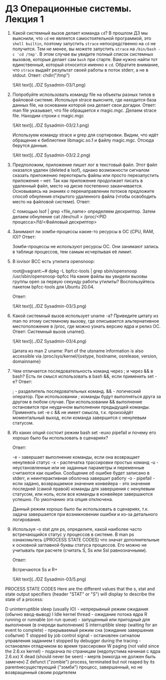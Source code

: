 # ДЗ Операционные системы. Лекция 1

1. Какой системный вызов делает команда `cd`?
   В прошлом ДЗ мы выяснили, что `cd` не является самостоятельной программой, это `shell builtin`, поэтому запустить `strace` непосредственно на `cd` не получится. Тем не менее, вы можете запустить `strace` на `/bin/bash -c 'cd /tmp'`. В этом случае вы увидите полный список системных вызовов, которые делает сам `bash` при старте.
   Вам нужно найти тот единственный, который относится именно к `cd`. Обратите внимание, что `strace` выдаёт результат своей работы в поток stderr, а не в stdout.
   Ответ:
   chdir("/tmp")

   ![Alt text](../DZ Sysadmin-03/1.png)
2. Попробуйте использовать команду file на объекты разных типов в файловой системе. Используя strace выясните, где находится база данных file, на основании которой она делает свои догадки.
   Ответ:
   man file указывает, что file обращается к magic.mgc. Делаем strace file. Находим строки с magic.mgc

   ![Alt text](../DZ Sysadmin-03/2.1.png)

   Используем команду strace и grep для сортировки. Видим, что идёт обращение к библиотеке libmagic.so.1 и файлу magic.mgc. Отсюда берутся данные.

   ![Alt text](../DZ Sysadmin-03/2.2.png)
3. Предположим, приложение пишет лог в текстовый файл. Этот файл оказался удален (deleted в lsof), однако возможности сигналом сказать приложению переоткрыть файлы или просто перезапустить приложение – нет. Так как приложение продолжает писать в удаленный файл, место на диске постепенно заканчивается. Основываясь на знаниях о перенаправлении потоков предложите способ обнуления открытого удаленного файла (чтобы освободить место на файловой системе).
   Ответ:

   С помощью lsof | grep <file_name> определяем дескриптор. Затем делаем обнуление cat /dev/null > /proc/<PID процесса>/fd/<Файловый дескриптор>
4. Занимают ли зомби-процессы какие-то ресурсы в ОС (CPU, RAM, IO)?
   Ответ:

   Зомби-процессы не используют ресурсы ОС. Они занимают запись в таблице процессов, тем самым исчерпывая её лимит.
5. В iovisor BCC есть утилита opensnoop:

   root@vagrant:~# dpkg -L bpfcc-tools | grep sbin/opensnoop
   /usr/sbin/opensnoop-bpfcc
   На какие файлы вы увидели вызовы группы open за первую секунду работы утилиты? Воспользуйтесь пакетом bpfcc-tools для Ubuntu 20.04.

   Ответ:

   ![Alt text](../DZ Sysadmin-03/3.png)
6. Какой системный вызов использует uname -a? Приведите цитату из man по этому системному вызову, где описывается альтернативное местоположение в /proc, где можно узнать версию ядра и релиз ОС.
   Ответ:
   Системный вызов uname().

   ![Alt text](../DZ Sysadmin-03/4.png)

   Цитата из man 2 uname: Part of the utsname information is also accessible via /proc/sys/kernel/{ostype, hostname, osrelease, version,
   domainname}
7. Чем отличается последовательность команд через ; и через && в bash? Есть ли смысл использовать в bash &&, если применить set -e?
   Ответ:

   ; - разделитель последовательных команд.
   && - логический оператор.
   При использовании ; команды будут выполняться друга за другом в любом случае. При использовании && выполнение остановится при неудачном выполнении предыдущей команды.
   Применять set -e c && не имеет смысла, т.к. произойдёт моментальный выход, если команда завершится с ненулевым статусом.
8. Из каких опций состоит режим bash set -euxo pipefail и почему его хорошо было бы использовать в сценариях?

   Ответ:

   -e - завершает выполнение команды, если она возвращает ненулевой статус
   -x - распечатка трассировки простых команд
   -u - неустановленные или не заданные параметры и переменные считаются как ошибки. Сообщение об ошибке будет записано в stderr, и неинтерактивная оболочка завершит работу
   -o - pipefail - если задано, возвращаемое значение конвейера - это значение последней (самой правой) команды для завершения с ненулевым статусом, или ноль, если все команды в конвейере завершаются успешно. По умолчанию эта опция отключена.

   Данный режим хорошо было бы использовать в сценариях, т.к. задача завершается при возникновении ошибки и из-за детального логирования.
9. Используя -o stat для ps, определите, какой наиболее часто встречающийся статус у процессов в системе. В man ps ознакомьтесь (/PROCESS STATE CODES) что значат дополнительные к основной заглавной буквы статуса процессов. Его можно не учитывать при расчете (считать S, Ss или Ssl равнозначными).

   Ответ:

   Встречаются Ss и R+

   ![Alt text](../DZ Sysadmin-03/5.png)

PROCESS STATE CODES
Here are the different values that the s, stat and state output specifiers (header "STAT" or "S") will display to describe the
state of a process:

D    uninterruptible sleep (usually IO) - непрерывный режим ожидания (обычно ввод-вывод)
I    Idle kernel thread - ожидание потока ядра
R    running or runnable (on run queue) - запущенный или пригодный для выполнения (в очереди выполнения)
S    interruptible sleep (waiting for an event to complete) - прерываемый режим сна (ожидание завершения события)
T    stopped by job control signal - остановлен сигналом управления заданием
t    stopped by debugger during the tracing - остановлен отладчиком во время трассировки
W    paging (not valid since the 2.6.xx kernel) - подкачка по страницам (недопустима начиная с ядра 2.6.xx)
X    dead (should never be seen) - мертв (никогда не должен быть замечен)
Z    defunct ("zombie") process, terminated but not reaped by its parentнесуществующий ("зомби") процесс, завершенный, но не возвращенный своим родителем
